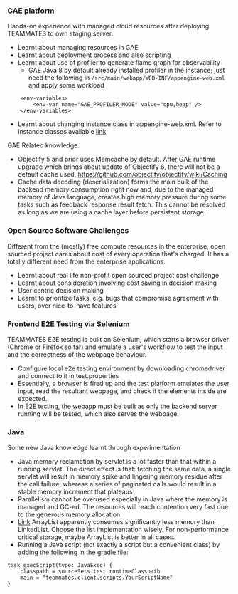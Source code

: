 ### GAE platform

Hands-on experience with managed cloud resources after deploying TEAMMATES to own staging server.

* Learnt about managing resources in GAE
* Learnt about deployment process and also scripting
* Learnt about use of profiler to generate flame graph for observability
  * GAE Java 8 by default already installed profiler in the instance; just need the following in `/src/main/webapp/WEB-INF/appengine-web.xml` and apply some workload
```
    <env-variables>
        <env-var name="GAE_PROFILER_MODE" value="cpu,heap" />
    </env-variables>
```
* Learnt about changing instance class in appengine-web.xml. Refer to instance classes available [link](https://cloud.google.com/appengine/docs/standard)

GAE Related knowledge.

* Objectify 5 and prior uses Memcache by default. After GAE runtime upgrade which brings about update of Objectify 6, there will not be a default cache used. https://github.com/objectify/objectify/wiki/Caching
* Cache data decoding (deserialization) forms the main bulk of the backend memory consumption right now and, due to the managed memory of Java language, creates high memory pressure during some tasks such as feedback response result fetch. This cannot be resolved as long as we are using a cache layer before persistent storage.

### Open Source Software Challenges

Different from the (mostly) free compute resources in the enterprise, open sourced project cares about cost of every operation that's charged.
It has a totally different need from the enterprise applications.

* Learnt about real life non-profit open sourced project cost challenge
* Learnt about consideration involving cost saving in decision making
* User centric decision making
* Learnt to prioritize tasks, e.g. bugs that compromise agreement with users, over nice-to-have features

### Frontend E2E Testing via Selenium

TEAMMATES E2E testing is built on Selenium, which starts a browser driver (Chrome or Firefox so far) and emulate a user's workflow to test the input and the correctness of the webpage behaviour.

* Configure local e2e testing environment by downloading chromedriver and connect to it in test.properties
* Essentially, a browser is fired up and the test platform emulates the user input, read the resultant webpage, and check if the elements inside are expected.
* In E2E testing, the webapp must be built as only the backend server running will be tested, which also serves the webpage.

### Java

Some new Java knowledge learnt through experimentation

* Java memory reclamation by servlet is a lot faster than that within a running servlet. The direct effect is that: fetching the same data, a single servlet will result in memory spike and lingering memory residue after the call failure; whereas a series of paginated calls would result in a stable memory increment that plateaus
* Parallelism cannot be overused especially in Java where the memory is managed and GC-ed. The resources will reach contention very fast due to the generous memory allocation.
* [Link](https://stackoverflow.com/questions/11564352/arraylist-vs-linkedlist-from-memory-allocation-perspective/11564453#11564453) ArrayList apparently consumes significantly less memory than LinkedList. Choose the list implementation wisely. For non-performance critical storage, maybe ArrayList is better in all cases.
* Running a Java script (not exactly a script but a convenient class) by adding the following in the gradle file:
```
task execScript(type: JavaExec) {
    classpath = sourceSets.test.runtimeClasspath
    main = "teammates.client.scripts.YourScriptName"
}
```

